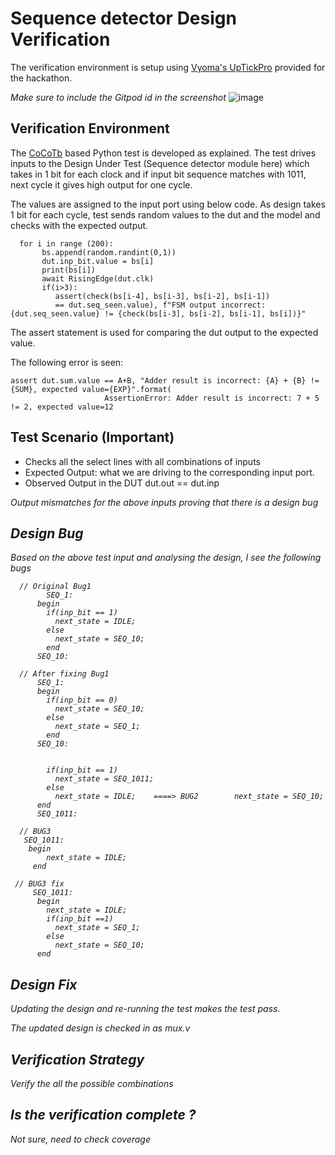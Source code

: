 # Sequence detector Design Verification

The verification environment is setup using [Vyoma's UpTickPro](https://vyomasystems.com) provided for the hackathon.

*Make sure to include the Gitpod id in the screenshot*
![image](https://user-images.githubusercontent.com/96460492/182003928-61281939-5461-404d-9036-431325e770c8.png)


## Verification Environment

The [CoCoTb](https://www.cocotb.org/) based Python test is developed as explained. The test drives inputs to the Design Under Test (Sequence detector module here) which takes in 1 bit for each clock and if input bit sequence matches with 1011, next cycle it gives high output for one cycle. 

The values are assigned to the input port using below code. As design takes 1 bit for each cycle, test sends random values to the dut and the model and checks with the expected output. 

```
  for i in range (200):
       bs.append(random.randint(0,1))
       dut.inp_bit.value = bs[i]
       print(bs[i])
       await RisingEdge(dut.clk)
       if(i>3):
          assert(check(bs[i-4], bs[i-3], bs[i-2], bs[i-1]) 
          == dut.seq_seen.value), f"FSM output incorrect: {dut.seq_seen.value} != {check(bs[i-3], bs[i-2], bs[i-1], bs[i])}"

```

The assert statement is used for comparing the dut output to the expected value.

The following error is seen:
```
assert dut.sum.value == A+B, "Adder result is incorrect: {A} + {B} != {SUM}, expected value={EXP}".format(
                     AssertionError: Adder result is incorrect: 7 + 5 != 2, expected value=12
```
## Test Scenario **(Important)**
- Checks all the select lines with all combinations of inputs 
- Expected Output: what we are driving to the corresponding input port. 
- Observed Output in the DUT dut.out == dut.inp<i>

 Output mismatches for the above inputs proving that there is a design bug

## Design Bug
Based on the above test input and analysing the design, I see the following bugs

```
  // Original Bug1
        SEQ_1:
      begin
        if(inp_bit == 1)
          next_state = IDLE;
        else
          next_state = SEQ_10;
        end
      SEQ_10:
  
  // After fixing Bug1
      SEQ_1:
      begin
        if(inp_bit == 0)
          next_state = SEQ_10;
        else
          next_state = SEQ_1;
        end
      SEQ_10:
  
  
        if(inp_bit == 1)
          next_state = SEQ_1011;
        else
          next_state = IDLE;    ====> BUG2        next_state = SEQ_10;
      end
      SEQ_1011:
  
  // BUG3
   SEQ_1011:
    begin
        next_state = IDLE;
     end
  
 // BUG3 fix 
     SEQ_1011:
      begin
        next_state = IDLE;
        if(inp_bit ==1)
          next_state = SEQ_1;
        else
          next_state = SEQ_10;  
      end    
```


## Design Fix
Updating the design and re-running the test makes the test pass.


The updated design is checked in as mux.v

## Verification Strategy
  Verify the all the possible combinations 

## Is the verification complete ?
  Not sure, need to check coverage 
